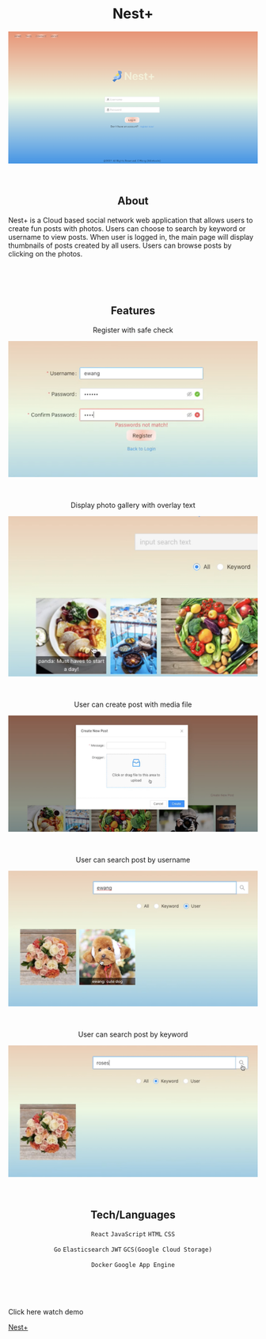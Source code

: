 
<h1 align="center">Nest+</h1>

<div align="center">
  <img align="center" src="https://github.com/xdietcode/nest/blob/img/nest-web/public/nest_login.png">
</div>
<br>
<br>
<h2 align="center">About</h2>


Nest+ is a Cloud based social network web application that allows users to create fun posts with photos. Users can choose to search by keyword or username to view posts. When user is logged in, the main page will display thumbnails of posts created by all users. Users can browse posts by clicking on the photos.



<br>
<br>
<br>
<h2 align="center">Features</h2>

<p align="center">Register with safe check</p>
<div align="center">
  <img align="center" src="https://github.com/xdietcode/nest/blob/img/nest-web/public/nest_register.png">
</div>
<br>
<br>


<p align="center">Display photo gallery with overlay text</p>
<div align="center">
  <img align="center" src="https://github.com/xdietcode/nest/blob/img/nest-web/public/nest_overlay.png">
</div>
<br>
<br>


<p align="center">User can create post with media file</p>
<div align="center">
  <img align="center" src="https://github.com/xdietcode/nest/blob/img/nest-web/public/nest_post.png">
</div>
<br>
<br>
<p align="center">User can search post by username</p>
<div align="center">
  <img align="center" src="https://github.com/xdietcode/nest/blob/img/nest-web/public/nest_user.png">
</div>
<br>
<br>
<p align="center">User can search post by keyword</p>
<div align="center">
  <img align="center" src="https://github.com/xdietcode/nest/blob/img/nest-web/public/nest_keyword_.png">
</div>
<br>
<br>

<h2 align="center">Tech/Languages</h2>


<div align="center">
  
`React` `JavaScript` `HTML` `CSS`

`Go` `Elasticsearch` `JWT` `GCS(Google Cloud Storage)`

`Docker` `Google App Engine`
</div>
<br>
<br>
<br>

Click here watch demo

[Nest+](https://drive.google.com/file/d/1ExyaVeGTlA6ro7nXSnKco8GGXy8dAmAI/view?usp=sharing)



